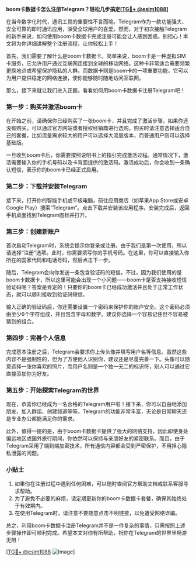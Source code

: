 **boom卡数据卡怎么注册Telegram？轻松几步搞定[[TG💪+ @esim1088](https://t.me/s/esim1088)]**

在当今数字化时代，通讯工具的重要性不言而喻。Telegram作为一款功能强大、安全可靠的即时通讯应用，深受全球用户的喜爱。然而，对于初次接触Telegram的新手来说，如何使用boom卡数据卡完成注册可能会让人感到困惑。别担心！本文将为你详细讲解整个注册流程，让你轻松上手！

首先，我们需要了解什么是boom卡数据卡。简单来说，boom卡是一种虚拟SIM卡服务，它允许用户通过互联网连接到全球的移动网络。这种卡非常适合需要频繁更换地点或希望保护隐私的人群。而数据卡则是boom卡的一项重要功能，它可以为用户提供稳定的网络连接，使你能够随时随地访问互联网。

那么，接下来就让我们进入正题，看看如何用boom卡数据卡注册Telegram吧！

### 第一步：购买并激活boom卡

在开始之前，请确保你已经购买了一张boom卡，并且完成了激活步骤。如果你还没有购买，可以通过官方网站或者授权经销商进行选购。购买时请注意选择适合自己的套餐，比如流量需求较大的用户可以选择大流量版本，而普通用户则可以选择基础版。

一旦收到boom卡后，你需要按照说明书上的指引完成激活过程。通常情况下，激活需要输入你的手机号码以及卡背面提供的激活码。激活成功后，你会收到一条确认短信，表示你的boom卡已经正式启用。

### 第二步：下载并安装Telegram

接下来，打开你的智能手机或平板电脑，前往应用商店（如苹果App Store或安卓Google Play）搜索“Telegram”。点击下载并安装该应用程序。安装完成后，返回手机桌面找到Telegram图标并打开。

### 第三步：创建新账户

首次启动Telegram时，系统会提示你登录或注册。由于我们是第一次使用，所以请选择“注册”选项。此时，你需要填写你的手机号码。在这里，你可以直接输入你所在的国家代码和电话号码，然后点击下一步。

随后，Telegram会向你发送一条包含验证码的短信。不过，因为我们使用的是boom卡数据卡，所以这里可能会出现一个小问题——boom卡是否支持接收短信验证码呢？答案是肯定的！只要你的boom卡已经成功激活并且处于正常工作状态，就可以顺利接收到验证码短信。

输入正确的验证码后，你还需要设置一个密码来保护你的账户安全。这个密码必须由至少6个字符组成，并且包含字母和数字。建议你选择一个容易记住但不容易被猜到的组合。

### 第四步：完善个人信息

完成基本注册之后，Telegram会要求你上传头像并填写用户名等信息。虽然这些内容不是强制性的，但为了方便他人识别你，建议还是尽量完善一下。头像可以随意选择一张你喜欢的照片，而用户名则是一个独一无二的标识符，别人可以通过它直接添加你为好友。

### 第五步：开始探索Telegram的世界

现在，恭喜你已经成为一名合格的Telegram用户啦！接下来，你可以自由地添加朋友、加入群组、创建频道等等。Telegram的功能非常丰富，无论是日常聊天还是专业办公都能满足你的需求。

此外，值得一提的是，由于boom卡数据卡提供了强大的网络支持，因此即使身处偏远地区或国外旅行期间，你依然可以保持与亲朋好友的紧密联系。而且，由于Telegram采用了端到端加密技术，所有通信内容都会受到严密保护，不用担心隐私泄露的问题。

### 小贴士

1. 如果你在注册过程中遇到任何困难，可以随时查阅官方帮助文档或联系客服寻求帮助。
2. 为了避免不必要的麻烦，请定期更新你的boom卡数据卡套餐，确保其始终处于有效期内。
3. 在使用Telegram时，请注意不要随意点击不明链接，以免遭受网络诈骗。

总之，利用boom卡数据卡注册Telegram并不是一件复杂的事情，只需按照上述步骤操作即可顺利完成。希望本文对你有所帮助，祝你在Telegram的世界里畅游无阻！

[[TG💪+ @esim1088](https://t.me/s/esim1088) ![Image](https://i.postimg.cc/4NQfJmqS/Snipaste-2025-05-13-00-14-12.png)]